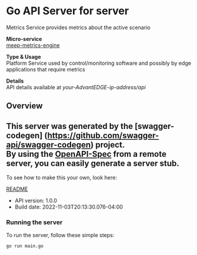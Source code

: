 # Go API Server for server

Metrics Service provides metrics about the active scenario <p>**Micro-service**<br>[meep-metrics-engine](https://github.com/InterDigitalInc/AdvantEDGE/tree/master/go-apps/meep-metrics-engine) <p>**Type & Usage**<br>Platform Service used by control/monitoring software and possibly by edge applications that require metrics <p>**Details**<br>API details available at _your-AdvantEDGE-ip-address/api_

## Overview
This server was generated by the [swagger-codegen]
(https://github.com/swagger-api/swagger-codegen) project.  
By using the [OpenAPI-Spec](https://github.com/OAI/OpenAPI-Specification) from a remote server, you can easily generate a server stub.  
-

To see how to make this your own, look here:

[README](https://github.com/swagger-api/swagger-codegen/blob/master/README.md)

- API version: 1.0.0
- Build date: 2022-11-03T20:13:30.076-04:00


### Running the server
To run the server, follow these simple steps:

```
go run main.go
```

